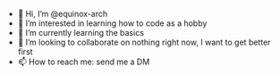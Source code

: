 - 👋 Hi, I’m @equinox-arch
- 👀 I’m interested in learning how to code as a hobby
- 🌱 I’m currently learning the basics
- 💞️ I’m looking to collaborate on nothing right now, I want to get better first
- 📫 How to reach me: send me a DM

<!---
equinox-arch/equinox-arch is a ✨ special ✨ repository because its `README.md` (this file) appears on your GitHub profile.
You can click the Preview link to take a look at your changes.
--->
